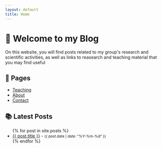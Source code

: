 ```yaml
---
layout: default
title: Home
---
```


# 📝 Welcome to my Blog

On this website, you will find posts related to my group's research and scientific activities, as well as links to reasearch and teaching material that you may find useful

## 📁 Pages

- [Teaching](/teaching/)
- [About](/about/)
- [Contact](/contact/)

## 📚 Latest Posts

<ul>
  {% for post in site.posts %}
    <li>
      <a href="{{ post.url }}">{{ post.title }}</a> - <small>{{ post.date | date: "%Y-%m-%d" }}</small>
    </li>
  {% endfor %}
</ul>
